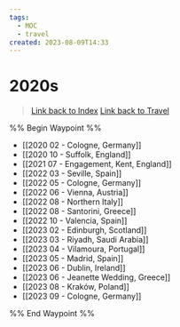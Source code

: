 ```yaml
---
tags:
  - MOC
  - travel
created: 2023-08-09T14:33
---
```

# 2020s

> [Link back to Index](obsidian://open?vault=Personal%20Notes&file=000%20Index)
> [Link back to Travel](obsidian://open?vault=Personal%20Notes&file=Notes%2F02%20Areas%2FTravel%2FTravel)

%% Begin Waypoint %%
- [[2020 02 - Cologne, Germany]]
- [[2020 10 - Suffolk, England]]
- [[2021 07 - Engagement, Kent, England]]
- [[2022 03 - Seville, Spain]]
- [[2022 05 - Cologne, Germany]]
- [[2022 06 - Vienna, Austria]]
- [[2022 08 - Northern Italy]]
- [[2022 08 - Santorini, Greece]]
- [[2022 10 - Valencia, Spain]]
- [[2023 02 - Edinburgh, Scotland]]
- [[2023 03 - Riyadh, Saudi Arabia]]
- [[2023 04 - Vilamoura, Portugal]]
- [[2023 05 - Madrid, Spain]]
- [[2023 06 - Dublin, Ireland]]
- [[2023 06 - Jeanette Wedding, Greece]]
- [[2023 08 - Kraków, Poland]]
- [[2023 09 - Cologne, Germany]]

%% End Waypoint %%